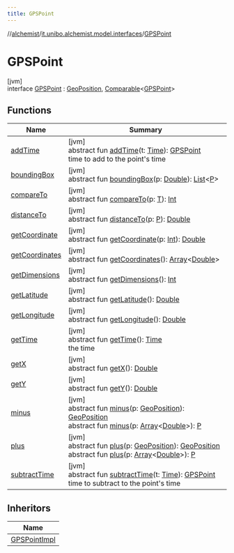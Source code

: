 ```yaml
---
title: GPSPoint
---
```

//[alchemist](../../../index.html)/[it.unibo.alchemist.model.interfaces](../index.html)/[GPSPoint](index.html)



# GPSPoint



[jvm]\
interface [GPSPoint](index.html) : [GeoPosition](../-geo-position/index.html), [Comparable](https://docs.oracle.com/javase/8/docs/api/java/lang/Comparable.html)<[GPSPoint](index.html)>



## Functions


| Name | Summary |
|---|---|
| [addTime](add-time.html) | [jvm]<br>abstract fun [addTime](add-time.html)(t: [Time](../-time/index.html)): [GPSPoint](index.html)<br>time to add to the point's time |
| [boundingBox](index.html#-1470108373%2FFunctions%2F-134779887) | [jvm]<br>abstract fun [boundingBox](index.html#-1470108373%2FFunctions%2F-134779887)(p: [Double](https://kotlinlang.org/api/latest/jvm/stdlib/kotlin/-double/index.html)): [List](https://docs.oracle.com/javase/8/docs/api/java/util/List.html)<[P](../../it.unibo.alchemist.model.implementations.movestrategies.routing/-ignore-streets/index.html)> |
| [compareTo](index.html#-1554281679%2FFunctions%2F-134779887) | [jvm]<br>abstract fun [compareTo](index.html#-1554281679%2FFunctions%2F-134779887)(p: [T](https://docs.oracle.com/javase/8/docs/api/java/lang/Iterable.html)): [Int](https://kotlinlang.org/api/latest/jvm/stdlib/kotlin/-int/index.html) |
| [distanceTo](index.html#-346428117%2FFunctions%2F-134779887) | [jvm]<br>abstract fun [distanceTo](index.html#-346428117%2FFunctions%2F-134779887)(p: [P](../../it.unibo.alchemist.model.implementations.movestrategies.routing/-ignore-streets/index.html)): [Double](https://kotlinlang.org/api/latest/jvm/stdlib/kotlin/-double/index.html) |
| [getCoordinate](../-geo-position/get-coordinate.html) | [jvm]<br>abstract fun [getCoordinate](../-geo-position/get-coordinate.html)(p: [Int](https://kotlinlang.org/api/latest/jvm/stdlib/kotlin/-int/index.html)): [Double](https://kotlinlang.org/api/latest/jvm/stdlib/kotlin/-double/index.html) |
| [getCoordinates](index.html#1594970258%2FFunctions%2F-134779887) | [jvm]<br>abstract fun [getCoordinates](index.html#1594970258%2FFunctions%2F-134779887)(): [Array](https://kotlinlang.org/api/latest/jvm/stdlib/kotlin/-array/index.html)<[Double](https://kotlinlang.org/api/latest/jvm/stdlib/kotlin/-double/index.html)> |
| [getDimensions](index.html#-269418464%2FFunctions%2F-134779887) | [jvm]<br>abstract fun [getDimensions](index.html#-269418464%2FFunctions%2F-134779887)(): [Int](https://kotlinlang.org/api/latest/jvm/stdlib/kotlin/-int/index.html) |
| [getLatitude](../-geo-position/get-latitude.html) | [jvm]<br>abstract fun [getLatitude](../-geo-position/get-latitude.html)(): [Double](https://kotlinlang.org/api/latest/jvm/stdlib/kotlin/-double/index.html) |
| [getLongitude](../-geo-position/get-longitude.html) | [jvm]<br>abstract fun [getLongitude](../-geo-position/get-longitude.html)(): [Double](https://kotlinlang.org/api/latest/jvm/stdlib/kotlin/-double/index.html) |
| [getTime](get-time.html) | [jvm]<br>abstract fun [getTime](get-time.html)(): [Time](../-time/index.html)<br>the time |
| [getX](index.html#-585176761%2FFunctions%2F-134779887) | [jvm]<br>abstract fun [getX](index.html#-585176761%2FFunctions%2F-134779887)(): [Double](https://kotlinlang.org/api/latest/jvm/stdlib/kotlin/-double/index.html) |
| [getY](index.html#-554156954%2FFunctions%2F-134779887) | [jvm]<br>abstract fun [getY](index.html#-554156954%2FFunctions%2F-134779887)(): [Double](https://kotlinlang.org/api/latest/jvm/stdlib/kotlin/-double/index.html) |
| [minus](../-geo-position/minus.html) | [jvm]<br>abstract fun [minus](../-geo-position/minus.html)(p: [GeoPosition](../-geo-position/index.html)): [GeoPosition](../-geo-position/index.html)<br>abstract fun [minus](index.html#1854457792%2FFunctions%2F-134779887)(p: [Array](https://kotlinlang.org/api/latest/jvm/stdlib/kotlin/-array/index.html)<[Double](https://kotlinlang.org/api/latest/jvm/stdlib/kotlin/-double/index.html)>): [P](../../it.unibo.alchemist.model.implementations.movestrategies.routing/-ignore-streets/index.html) |
| [plus](../-geo-position/plus.html) | [jvm]<br>abstract fun [plus](../-geo-position/plus.html)(p: [GeoPosition](../-geo-position/index.html)): [GeoPosition](../-geo-position/index.html)<br>abstract fun [plus](index.html#-1455048310%2FFunctions%2F-134779887)(p: [Array](https://kotlinlang.org/api/latest/jvm/stdlib/kotlin/-array/index.html)<[Double](https://kotlinlang.org/api/latest/jvm/stdlib/kotlin/-double/index.html)>): [P](../../it.unibo.alchemist.model.implementations.movestrategies.routing/-ignore-streets/index.html) |
| [subtractTime](subtract-time.html) | [jvm]<br>abstract fun [subtractTime](subtract-time.html)(t: [Time](../-time/index.html)): [GPSPoint](index.html)<br>time to subtract to the point's time |


## Inheritors


| Name |
|---|
| [GPSPointImpl](../../it.unibo.alchemist.model.implementations.positions/-g-p-s-point-impl/index.html) |

